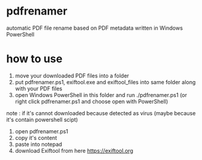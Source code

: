 # pdfrenamer
automatic PDF file rename based on PDF metadata written in Windows PowerShell

# how to use
1. move your downloaded PDF files into a folder
2. put pdfrenamer.ps1, exiftool.exe and exiftool_files into same folder along with your PDF files
3. open Windows PowerShell in this folder and run ./pdfrenamer.ps1 (or right click pdfrenamer.ps1 and choose open with PowerShell)

note :
if it's cannot downloaded because detected as virus (maybe because it's contain powershell scipt)
1. open pdfrenamer.ps1
2. copy it's content 
3. paste into notepad
4. download Exiftool from here https://exiftool.org
